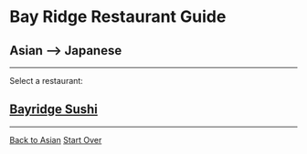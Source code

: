 # Bay Ridge Restaurant Guide
## Asian --> Japanese
---
Select a restaurant:
## [Bayridge Sushi](http://www.brsushi.com/)
---

[Back to Asian](../asian)
[Start Over](../../home.md)
